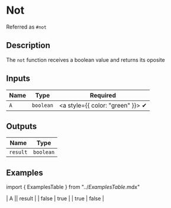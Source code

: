 # Not
Referred as `#not`

## Description
The `not` function receives a boolean value and returns its oposite

## Inputs
| Name | Type | Required |
|------|------|:-----:|
| `A` | `boolean` | <a style={{ color: "green" }}> ✔ </a>

## Outputs
| Name | Type |
|------|------|
| `result` | `boolean` |

## Examples
import { ExamplesTable } from "../_ExamplesTable_.mdx"

<ExamplesTable>
| A || result |
| false | true |
| true | false |
</ExamplesTable>

